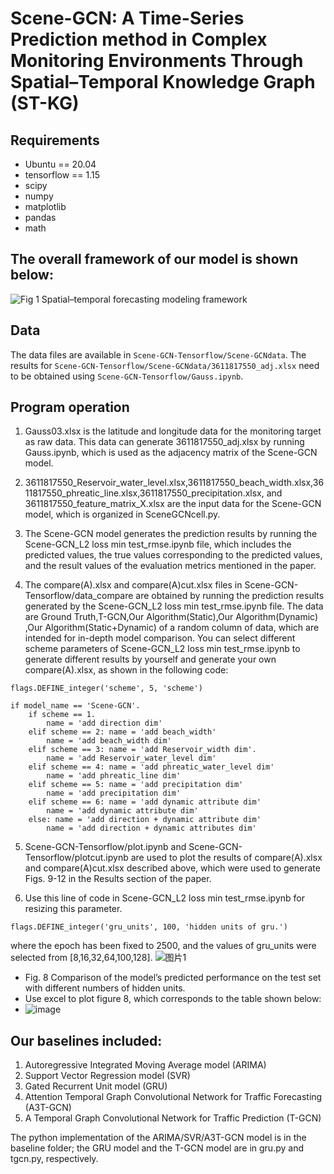 # Scene-GCN: A Time-Series Prediction method in Complex Monitoring Environments Through Spatial–Temporal Knowledge Graph (ST-KG)
## Requirements
- Ubuntu == 20.04
- tensorflow == 1.15
- scipy
- numpy
- matplotlib
- pandas
- math
## The overall framework of our model is shown below:
![Fig  1 Spatial–temporal forecasting modeling framework](https://github.com/user-attachments/assets/37ac7620-d84b-4215-b3bd-5553b56122ec)
## Data
The data files are available in `Scene-GCN-Tensorflow/Scene-GCNdata`. The results for `Scene-GCN-Tensorflow/Scene-GCNdata/3611817550_adj.xlsx` need to be obtained using `Scene-GCN-Tensorflow/Gauss.ipynb`.
## Program operation
1. Gauss03.xlsx is the latitude and longitude data for the monitoring target as raw data. This data can generate 3611817550_adj.xlsx by running Gauss.ipynb, which is used as the adjacency matrix of the Scene-GCN model.

2. 3611817550_Reservoir_water_level.xlsx,3611817550_beach_width.xlsx,3611817550_phreatic_line.xlsx,3611817550_precipitation.xlsx, and 3611817550_feature_matrix_X.xlsx are the input data for the Scene-GCN model, which is organized in SceneGCNcell.py.

3. The Scene-GCN model generates the prediction results by running the Scene-GCN_L2 loss min test_rmse.ipynb file, which includes the predicted values, the true values corresponding to the predicted values, and the result values of the evaluation metrics mentioned in the paper.

4. The compare(A).xlsx and compare(A)cut.xlsx files in Scene-GCN-Tensorflow/data_compare are obtained by running the prediction results generated by the Scene-GCN_L2 loss min test_rmse.ipynb file. The data are Ground Truth,T-GCN,Our Algorithm(Static),Our Algorithm(Dynamic) ,Our Algorithm(Static+Dynamic) of a random column of data, which are intended for in-depth model comparison.
You can select different scheme parameters of Scene-GCN_L2 loss min test_rmse.ipynb to generate different results by yourself and generate your own compare(A).xlsx, as shown in the following code:
```
flags.DEFINE_integer('scheme', 5, 'scheme')

if model_name == 'Scene-GCN'.
    if scheme == 1.
        name = 'add direction dim'
    elif scheme == 2: name = 'add beach_width'
        name = 'add beach_width dim'
    elif scheme == 3: name = 'add Reservoir_width dim'.
        name = 'add Reservoir_water_level dim'
    elif scheme == 4: name = 'add phreatic_water_level dim'
        name = 'add phreatic_line dim'
    elif scheme == 5: name = 'add precipitation dim'
        name = 'add precipitation dim'
    elif scheme == 6: name = 'add dynamic attribute dim'
        name = 'add dynamic attribute dim'
    else: name = 'add direction + dynamic attribute dim'
        name = 'add direction + dynamic attributes dim'
```
        
5. Scene-GCN-Tensorflow/plot.ipynb and Scene-GCN-Tensorflow/plotcut.ipynb are used to plot the results of compare(A).xlsx and compare(A)cut.xlsx described above, which were used to generate Figs. 9-12 in the Results section of the paper.

6. Use this line of code in Scene-GCN_L2 loss min test_rmse.ipynb for resizing this parameter. 
```
flags.DEFINE_integer('gru_units', 100, 'hidden units of gru.')
```
where the epoch has been fixed to 2500, and the values of gru_units were selected from [8,16,32,64,100,128].
![图片1](https://github.com/user-attachments/assets/490edc53-d75f-416b-89b3-931d00a941f0)
* Fig. 8 Comparison of the model’s predicted performance on the test set with different numbers of hidden units.
* Use excel to plot figure 8, which corresponds to the table shown below:
* ![image](https://github.com/user-attachments/assets/76e59359-2a5a-4c36-9f71-eb43c266c6e3)

## Our baselines included:
1. Autoregressive Integrated Moving Average model (ARIMA)
2. Support Vector Regression model (SVR)
3. Gated Recurrent Unit model (GRU)
4. Attention Temporal Graph Convolutional Network for Traffic Forecasting (A3T-GCN)
5. A Temporal Graph Convolutional Network for Traffic Prediction (T-GCN)

The python implementation of the ARIMA/SVR/A3T-GCN model is in the baseline folder; the GRU model and the T-GCN model are in gru.py and tgcn.py, respectively.

